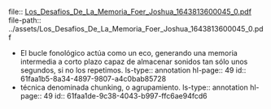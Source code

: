 file:: [Los_Desafios_De_La_Memoria_Foer_Joshua_1643813600045_0.pdf](../assets/Los_Desafios_De_La_Memoria_Foer_Joshua_1643813600045_0.pdf)
file-path:: ../assets/Los_Desafios_De_La_Memoria_Foer_Joshua_1643813600045_0.pdf

- El  bucle  fonológico  actúa como   un   eco,   generando   una   memoria   intermedia   a   corto   plazo   capaz   de almacenar sonidos tan sólo unos segundos, si no los repetimos.
  ls-type:: annotation
  hl-page:: 49
  id:: 61faa1b5-8a34-4897-9807-a4c0bab85728
- técnica denominada chunking, o agrupamiento. 
  ls-type:: annotation
  hl-page:: 49
  id:: 61faa1de-9c38-4043-b997-ffc6ae94fcd6
